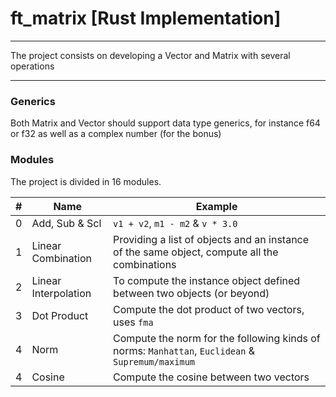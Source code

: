 # ft_matrix [Rust Implementation]

***

The project consists on developing a Vector and Matrix with several operations

***

### Generics

Both Matrix and Vector should support data type generics, for instance f64 or f32 as well as a complex number (for the bonus)

### Modules

The project is divided in 16 modules.

| # | Name | Example |
| - | ---- | ------- |
| 0 | Add, Sub & Scl | `v1 + v2`, `m1 - m2` & `v * 3.0` |
| 1 | Linear Combination | Providing a list of objects and an instance of the same object, compute all the combinations |
| 2 | Linear Interpolation | To compute the instance object defined between two objects (or beyond) |
| 3 | Dot Product | Compute the dot product of two vectors, uses `fma` |
| 4 | Norm | Compute the norm for the following kinds of norms: `Manhattan`, `Euclidean` & `Supremum/maximum` |
| 4 | Cosine | Compute the cosine between two vectors |
